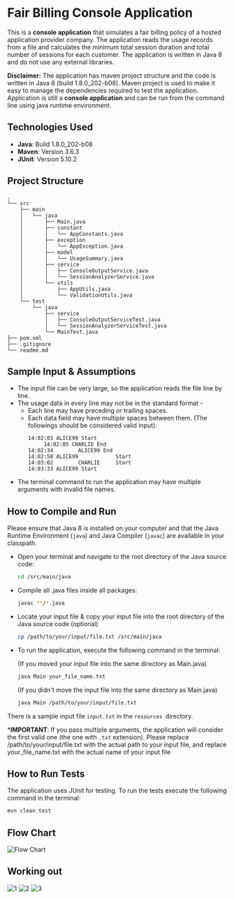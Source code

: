 # Fair Billing Console Application 

This is a **console application** that simulates a fair billing policy of a hosted application provider company. 
The application reads the usage records from a file and calculates the minimum total session duration and total number of sessions for each customer.
The application is written in Java 8 and do not use any external libraries.

**Disclaimer:** The application has maven project structure and the code is written in Java 8 (build 1.8.0_202-b08). 
Maven project is used to make it easy to manage the dependencies required to test the application. 
Application is still a **console application** and can be run from the command line using java runtime environment. 

## Technologies Used
- **Java**: Build 1.8.0_202-b08
- **Maven**: Version 3.6.3
- **JUnit**: Version 5.10.2

## Project Structure
```
.
└── src
    ├── main
    │   └── java
    │       ├── Main.java
    │       ├── constant
    │       │   └── AppConstants.java
    │       ├── exception
    │       │   └── AppException.java
    │       ├── model
    │       │   └── UsageSummary.java
    │       ├── service
    │       │   ├── ConsoleOutputService.java
    │       │   └── SessionAnalyzerService.java
    │       └── utils
    │           ├── AppUtils.java
    │           └── ValidationUtils.java
    └── test
        └── java
            ├── service
            │   ├── ConsoleOutputServiceTest.java
            │   └── SessionAnalyzerServiceTest.java
            └── MainTest.java
├── pom.xml
├── .gitignore
└── readme.md

```

## Sample Input & Assumptions
- The input file can be very large, so the application reads the file line by line.
- The usage data in every line may not be in the standard format -  
  - Each line may have preceding or trailing spaces.
  - Each data field may have multiple spaces between them. (The followings should be considered valid input):
    ```
    14:02:03 ALICE99 Start
         14:02:05 CHARLIE End
    14:02:34        ALICE99 End
    14:02:58 ALICE99            Start      
    14:03:02        CHARLIE     Start
    14:03:33 ALICE99 Start
    ```
- The terminal command to run the application may have multiple arguments with invalid file names.

## How to Compile and Run
Please ensure that Java 8 is installed on your computer and that the Java Runtime Environment (`java`) and Java Compiler (`javac`) are available in your classpath.  
- Open your terminal and navigate to the root directory of the Java source code:
  ```bash
  cd /src/main/java  
  ```
- Compile all .java files inside all packages:
  ```bash
  javac **/*.java  
  ```
- Locate your input file & copy your input file into the root directory of the Java source code (optional)
  ```bash
  cp /path/to/your/input/file.txt /src/main/java  
  ```
- To run the application, execute the following command in the terminal:

  (If you moved your input file into the same directory as Main.java)
  ```bash
  java Main your_file_name.txt
  ```
  (If you didn't move the input file into the same directory as Main.java)
  ```bash
  java Main /path/to/your/input/file.txt
  ```
  
There is a sample input file `input.txt` in the `resources `directory. 

***IMPORTANT**: If you pass multiple arguments, the application will consider the first valid one (the one with `.txt` extension).  Please replace /path/to/your/input/file.txt with the actual path to your input file, and replace your_file_name.txt with the actual name of your input file

## How to Run Tests
The application uses JUnit for testing. To run the tests execute the following command in the terminal:
```bash
mvn clean test
```

## Flow Chart
![Flow Chart](./images/fair-billing-flow-chart.drawio.png)


## Working out
![1](./images/1.jpeg)
![2](./images/2.jpeg)
![3](./images/3.jpeg)
